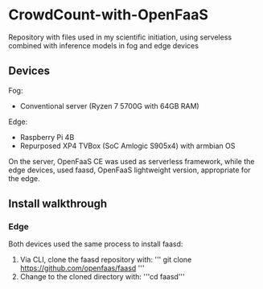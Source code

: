 # CrowdCount-with-OpenFaaS
Repository with files used in my scientific initiation, using serveless combined with inference models in fog and edge devices

## Devices

Fog:
- Conventional server (Ryzen 7 5700G with 64GB RAM)

Edge:
- Raspberry Pi 4B
-  Repurposed XP4 TVBox (SoC Amlogic S905x4) with armbian OS
  
On the server, OpenFaaS CE was used as serverless framework, while the edge devices, used faasd, OpenFaaS lightweight version, appropriate for the edge.

## Install walkthrough

### Edge
Both devices used the same process to install faasd:

1. Via CLI, clone the faasd repository with:
'''
git clone https://github.com/openfaas/faasd
'''
2. Change to the cloned directory with: '''cd faasd'''
